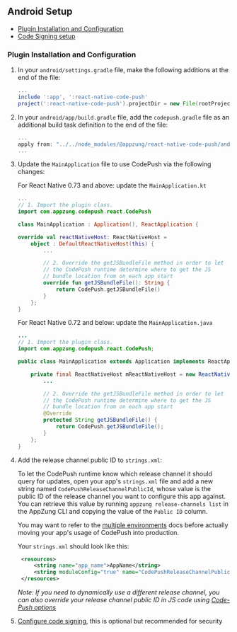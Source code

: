 ## Android Setup

* [Plugin Installation and Configuration](#plugin-installation-and-configuration)
* [Code Signing setup](#code-signing-setup)

### Plugin Installation and Configuration

1. In your `android/settings.gradle` file, make the following additions at the end of the file:

    ```gradle
    ...
    include ':app', ':react-native-code-push'
    project(':react-native-code-push').projectDir = new File(rootProject.projectDir, '../node_modules/@appzung/react-native-code-push/android/app')
    ```
    
2. In your `android/app/build.gradle` file, add the `codepush.gradle` file as an additional build task definition to the end of the file:

    ```gradle
    ...
    apply from: "../../node_modules/@appzung/react-native-code-push/android/codepush.gradle"
    ...
    ```

3. Update the `MainApplication` file to use CodePush via the following changes:

    For React Native 0.73 and above: update the `MainApplication.kt`

    ```kotlin
    ...
    // 1. Import the plugin class.
    import com.appzung.codepush.react.CodePush

    class MainApplication : Application(), ReactApplication {

    override val reactNativeHost: ReactNativeHost =
        object : DefaultReactNativeHost(this) {
            ...

            // 2. Override the getJSBundleFile method in order to let
            // the CodePush runtime determine where to get the JS
            // bundle location from on each app start
            override fun getJSBundleFile(): String {
                return CodePush.getJSBundleFile() 
            }
        };
    }
    ```

    For React Native 0.72 and below: update the `MainApplication.java`

    ```java
    ...
    // 1. Import the plugin class.
    import com.appzung.codepush.react.CodePush;

    public class MainApplication extends Application implements ReactApplication {

        private final ReactNativeHost mReactNativeHost = new ReactNativeHost(this) {
            ...

            // 2. Override the getJSBundleFile method in order to let
            // the CodePush runtime determine where to get the JS
            // bundle location from on each app start
            @Override
            protected String getJSBundleFile() {
                return CodePush.getJSBundleFile();
            }
        };
    }
    ```

4. Add the release channel public ID to `strings.xml`:

   To let the CodePush runtime know which release channel it should query for updates, open your app's `strings.xml` file and add a new string named `CodePushReleaseChannelPublicId`, whose value is the public ID of the release channel you want to configure this app against. You can retrieve this value by running `appzung release-channels list` in the AppZung CLI and copying the value of the `Public ID` column. 

   You may want to refer to the [multiple environments](./advanced-usage.md#multiple-environments) docs before actually moving your app's usage of CodePush into production.

   Your `strings.xml` should look like this:

   ```xml
    <resources>
        <string name="app_name">AppName</string>
        <string moduleConfig="true" name="CodePushReleaseChannelPublicId">ReleaseChannelPublicId</string>
    </resources>
    ```

    *Note: If you need to dynamically use a different release channel, you can also override your release channel public ID in JS code using [Code-Push options](./api-js.md#CodePushOptions)*

5. [Configure code signing](./code-signing.md), this is optional but recommended for security


